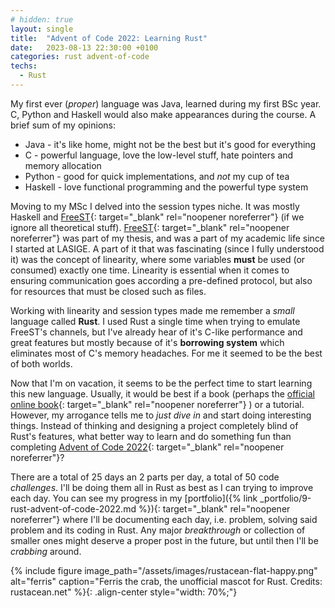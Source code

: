 ```yaml
---
# hidden: true
layout: single
title:  "Advent of Code 2022: Learning Rust"
date:   2023-08-13 22:30:00 +0100
categories: rust advent-of-code
techs: 
  - Rust
---
```


My first ever (*proper*) language was Java, learned during my first BSc year. C, Python and Haskell
  would also make appearances during the course. A brief sum of my opinions:
- Java - it's like home, might not be the best but it's good for everything
- C - powerful language, love the low-level stuff, hate pointers and memory allocation
- Python - good for quick implementations, and *not* my cup of tea
- Haskell - love functional programming and the powerful type system

Moving to my MSc I delved into the session types niche. It was mostly Haskell and 
  [FreeST][freest]{: target="_blank" rel="noopener noreferrer"} (if we ignore all theoretical
  stuff). [FreeST][freest]{: target="_blank" rel="noopener noreferrer"} was part of my thesis, and
  was a part of my academic life since I started at LASIGE. A part of it that was fascinating
  (since I fully understood it) was the concept of linearity, where some variables **must** be
  used (or consumed) exactly one time. Linearity is essential when it comes to ensuring 
  communication goes according a pre-defined protocol, but also for resources that must be closed 
  such as files.

Working with linearity and session types made me remember a *small* language called **Rust**.
  I used Rust a single time when trying to emulate FreeST's channels, but I've already hear of
  it's C-like performance and great features but mostly because of it's **borrowing system** which
  eliminates most of C's memory headaches. For me it seemed to be the best of both worlds.

Now that I'm on vacation, it seems to be the perfect time to start learning this new language.
  Usually, it would be best if a book (perhaps the 
  [official online book][rust-book]{: target="_blank" rel="noopener noreferrer"} ) or a tutorial.
  However, my arrogance tells me to *just dive in* and start doing interesting things. Instead
  of thinking and designing a project completely blind of Rust's features, what better way to
  learn and do something fun than completing 
  [Advent of Code 2022][advent-of-code]{: target="_blank" rel="noopener noreferrer"}?

There are a total of 25 days an 2 parts per day, a total of 50 code *challenges*. I'll be doing
  them all in Rust as best as I can trying to improve each day. You can see my progress 
  in my [portfolio]({% link _portfolio/9-rust-advent-of-code-2022.md %}){: target="_blank" rel="noopener noreferrer"}
  where I'll be documenting each day, i.e. problem, solving said problem and its coding in Rust.
  Any major *breakthrough* or collection of smaller ones might deserve a proper post in the future,
  but until then I'll be *crabbing* around.

{% include figure image_path="/assets/images/rustacean-flat-happy.png" alt="ferris" caption="Ferris the crab, the unofficial mascot for Rust. Credits: rustacean.net" %}{: .align-center style="width: 70%;"}

[freest]: https://freest-lang.github.io/
[rust-book]: https://doc.rust-lang.org/stable/book/title-page.html
[advent-of-code]: https://adventofcode.com/2022